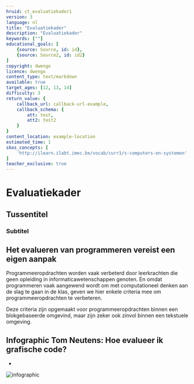 ```yaml
---
hruid: ct_evaluatiekader1
version: 3
language: nl
title: "Evaluatiekader"
description: "Evaluatiekader"
keywords: [""]
educational_goals: [
    {source: Source, id: id}, 
    {source: Source2, id: id2}
]
copyright: dwengo
licence: dwengo
content_type: text/markdown
available: true
target_ages: [12, 13, 14]
difficulty: 3
return_value: {
    callback_url: callback-url-example,
    callback_schema: {
        att: test,
        att2: test2
    }
}
content_location: example-location
estimated_time: 1
skos_concepts: [
    'http://ilearn.ilabt.imec.be/vocab/curr1/s-computers-en-systemen'
]
teacher_exclusive: true
---
```


# Evaluatiekader

## Tussentitel

### Subtitel



## Het evalueren van programmeren vereist een eigen aanpak

Programmeeropdrachten worden vaak verbeterd door leerkrachten die geen opleiding in informaticawetenschappen genoten. En omdat programmeren vaak aangewend wordt om met computationeel denken aan de slag te gaan in de klas, geven we hier enkele criteria mee om programmeeropdrachten te verbeteren.

Deze criteria zijn opgemaakt voor programmeeropdrachten binnen een blokgebaseerde omgevind, maar zijn zeker ook zinvol binnen een tekstuele omgeving.

## Infographic Tom Neutens: Hoe evalueer ik grafische code?
- 
![infographic](https://github.com/dwengovzw/learning_content/assets/48352335/3d33c7d2-9ae6-4cd4-ba07-01532e64c5e7)
